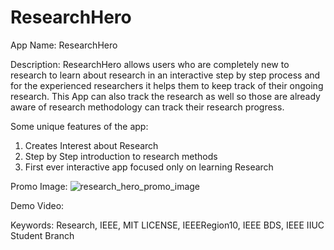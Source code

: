 # ResearchHero

App Name: 
ResearchHero 

Description:
ResearchHero allows users who are completely new to research to learn about 
research in an interactive step by step process and for the experienced researchers 
it helps them to keep track of their ongoing research. This App can also track the research 
as well so those are already aware of research methodology can track their research progress. 

Some unique features of the app:
1.	Creates Interest about Research 
2.	Step by Step introduction to research methods 
3.	First ever interactive app focused only on learning Research 

Promo Image: 
![research_hero_promo_image](https://user-images.githubusercontent.com/10285584/28237261-29dfe26e-695d-11e7-8ab9-9bfbd61b835d.PNG)


Demo Video:

Keywords:
Research, IEEE, MIT LICENSE, IEEERegion10, IEEE BDS, IEEE IIUC Student Branch

